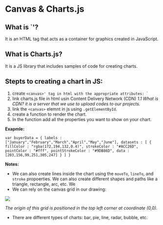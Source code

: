 # Canvas & Charts.js
 ## What is `<canvas>'?
 It is an HTML tag that acts as a container for graphics created in JavaScript. 
 ## What is Charts.js?
 It is a JS library that includes samples of code for creating charts.
## Stepts to creating a chart in JS:
1. create `<canvas>' tag in html with the appropriate attributes:
`<canvas id="tutorial" width="150" height="150"></canvas>`
2. link charts.js file in html usin Content Delivery Network (CDN)
*1.1 What is CDN? it is a server that we use to upload codes to our projects.*
3. link the `<canvas>` elemnt in js using `.getElementById`.
4. create a function to render the chart.
5. In the function add all the properties you want to show on your chart.

**Exapmle:**

`var buyerData = {
	labels : ["January","February","March","April","May","June"],
	datasets : [
		{
			fillColor : "rgba(172,194,132,0.4)",
			strokeColor : "#ACC26D",
			pointColor : "#fff",
			pointStrokeColor : "#9DB86D",
			data : [203,156,99,251,305,247]
		}
	]
}`

**Notes:**
* We can also create lines inside the chart using the `moveTo`, `lineTo`, and `stroke` propoerties.  We can also create different shapes and paths like a triangle, rectangle, arc, etc.
We
 * We can rely on the canvas grid in our drawing:


 ![](https://mdn.mozillademos.org/files/224/Canvas_default_grid.png)


 *The origin of this grid is positioned in the top left corner at coordinate (0,0).*

* There are different types of charts: bar, pie, line, radar, bubble, etc.
